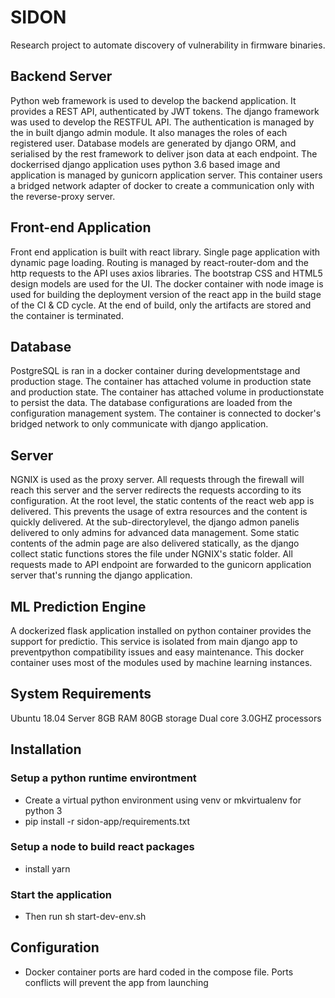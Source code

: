 # SIDON
Research project to automate discovery of vulnerability in firmware binaries.
## Backend Server
Python web framework is used to develop the backend application. It provides a REST API, authenticated by JWT tokens. 
The django framework was used to develop the RESTFUL API. The authentication is managed by the in built django admin module.
It also manages the roles of each registered user. Database models are generated by django ORM, and serialised by the rest framework to deliver json
data at each endpoint.
The dockerrised django application uses python 3.6 based image and application is managed by gunicorn application server. This container users a bridged network adapter of docker to create a communication only with the reverse-proxy server.

## Front-end Application
Front end application is built with react library. Single page application with dynamic page loading. Routing is managed by react-router-dom and the http requests to the API uses axios libraries. The bootstrap CSS and HTML5 design models are used for the UI.
The docker container with node image is used for building the deployment version of the react app in the build stage of the CI & CD cycle. At the end of build, only the artifacts are stored and the container is terminated.

## Database
PostgreSQL is ran in a docker container during developmentstage and production stage. The container has attached volume in production state and production state. The container has attached volume in productionstate to persist the data. The database configurations are loaded from the configuration management system. The container is connected to docker's bridged network to only communicate with django application.

## Server
NGNIX is used as the proxy server. All requests through the firewall will reach this server and the server redirects the requests according to its configuration.
At the root level, the static contents of the react web app is delivered. This prevents the usage of extra resources and the content is quickly delivered.
At the sub-directorylevel, the django admon panelis delivered to only admins for advanced data management. Some static contents of the admin page are also delivered statically, as the django collect static functions stores the file under NGNIX's static folder.
All requests made to API endpoint are forwarded to the gunicorn application server that's running the django application.

## ML Prediction Engine
A dockerized flask application installed on python container provides the support for predictio. This service is isolated from main django app to preventpython compatibility issues and easy maintenance. This docker container uses most of the modules used by machine learning instances.

## System Requirements
Ubuntu 18.04
Server 8GB RAM
80GB storage
Dual core 3.0GHZ processors

## Installation

### Setup a python runtime environtment

- Create a virtual python environment using venv or mkvirtualenv for python 3
- pip install -r sidon-app/requirements.txt

### Setup a node to build react packages

- install yarn

### Start the application
- Then run sh start-dev-env.sh

## Configuration

- Docker container ports are hard coded in the compose file. Ports conflicts will prevent the app from launching

